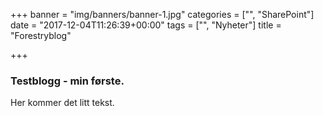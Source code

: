 +++
banner = "img/banners/banner-1.jpg"
categories = ["", "SharePoint"]
date = "2017-12-04T11:26:39+00:00"
tags = ["", "Nyheter"]
title = "Forestryblog"

+++
### Testblogg - min første.

Her kommer det litt tekst.